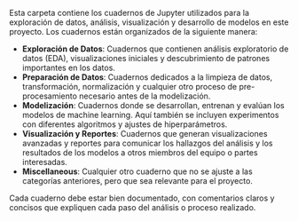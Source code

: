 Esta carpeta contiene los cuadernos de Jupyter utilizados para la exploración de datos, análisis, visualización y desarrollo de modelos en este proyecto. Los cuadernos están organizados de la siguiente manera:

- **Exploración de Datos**: Cuadernos que contienen análisis exploratorio de datos (EDA), visualizaciones iniciales y descubrimiento de patrones importantes en los datos.
- **Preparación de Datos**: Cuadernos dedicados a la limpieza de datos, transformación, normalización y cualquier otro proceso de pre-procesamiento necesario antes de la modelización.
- **Modelización**: Cuadernos donde se desarrollan, entrenan y evalúan los modelos de machine learning. Aquí también se incluyen experimentos con diferentes algoritmos y ajustes de hiperparámetros.
- **Visualización y Reportes**: Cuadernos que generan visualizaciones avanzadas y reportes para comunicar los hallazgos del análisis y los resultados de los modelos a otros miembros del equipo o partes interesadas.
- **Miscellaneous**: Cualquier otro cuaderno que no se ajuste a las categorías anteriores, pero que sea relevante para el proyecto.

Cada cuaderno debe estar bien documentado, con comentarios claros y concisos que expliquen cada paso del análisis o proceso realizado.

